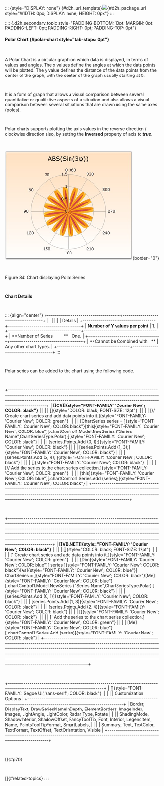 ::: {style="DISPLAY: none"}
[](ms-xhelp:///?Id=d2h_url_template){#d2h_url_template}![](!package_url!){#d2h_package_url style="WIDTH: 0px; DISPLAY: none; HEIGHT: 0px"}
:::

:::: {.d2h_secondary_topic style="PADDING-BOTTOM: 10pt; MARGIN: 0pt; PADDING-LEFT: 0pt; PADDING-RIGHT: 0pt; PADDING-TOP: 0pt"}
#### Polar Chart {#polar-chart style="tab-stops: 0pt"}

 

A Polar Chart is a circular graph on which data is displayed, in terms of values and angles. The x values define the angles at which the data points will be plotted. The y value defines the distance of the data points from the center of the graph, with the center of the graph usually starting at 0.

 

It is a form of graph that allows a visual comparison between several quantitative or qualitative aspects of a situation and also allows a visual comparison between several situations that are drawn using the same axes (poles).

 

Polar charts supports plotting the axis values in the reverse direction / clockwise direction also, by setting the **Inversed** property of axis to ***true***.

 

![](ImagesExt/image84_86.jpg){border="0"}

 

Figure 84: Chart displaying Polar Series

 

**Chart Details**

 

::: {align="center"}
+-------------------------------------+-------------------------------------+
|                                                                           |
|                                                                           |
| Details                                                                   |
+-------------------------------------+-------------------------------------+
| **Number of Y values per point**    | 1\.                                 |
+-------------------------------------+-------------------------------------+
| **Number of Series         **       | One.                                |
+-------------------------------------+-------------------------------------+
| **Cannot be Combined with   **      | Any other chart types.              |
+-------------------------------------+-------------------------------------+
:::

 

Polar series can be added to the chart using the following code.

 

+-------------------------------------------------------------------------------------------------------------------------------------------------------------------------------------------------------------------------------------------------------------+
| **[\[C#\]]{style="FONT-FAMILY: 'Courier New'; COLOR: black"}**                                                                                                                                                                                              |
|                                                                                                                                                                                                                                                             |
| []{style="COLOR: black; FONT-SIZE: 12pt"}                                                                                                                                                                                                                   |
|                                                                                                                                                                                                                                                             |
| [// Create chart series and add data points into it.]{style="FONT-FAMILY: 'Courier New'; COLOR: green"}                                                                                                                                                     |
|                                                                                                                                                                                                                                                             |
| [ChartSeries series = ]{style="FONT-FAMILY: 'Courier New'; COLOR: black"}[this]{style="FONT-FAMILY: 'Courier New'; COLOR: blue"}[.chartControl1.Model.NewSeries (\"Series Name\",ChartSeriesType.Polar);]{style="FONT-FAMILY: 'Courier New'; COLOR: black"} |
|                                                                                                                                                                                                                                                             |
| [series.Points.Add (0, 1);]{style="FONT-FAMILY: 'Courier New'; COLOR: black"}                                                                                                                                                                               |
|                                                                                                                                                                                                                                                             |
| [series.Points.Add (1, 3);]{style="FONT-FAMILY: 'Courier New'; COLOR: black"}                                                                                                                                                                               |
|                                                                                                                                                                                                                                                             |
| [series.Points.Add (2, 4); ]{style="FONT-FAMILY: 'Courier New'; COLOR: black"}                                                                                                                                                                              |
|                                                                                                                                                                                                                                                             |
| []{style="FONT-FAMILY: 'Courier New'; COLOR: black"}                                                                                                                                                                                                        |
|                                                                                                                                                                                                                                                             |
| [// Add the series to the chart series collection.]{style="FONT-FAMILY: 'Courier New'; COLOR: green"}                                                                                                                                                       |
|                                                                                                                                                                                                                                                             |
| [this]{style="FONT-FAMILY: 'Courier New'; COLOR: blue"}[.chartControl1.Series.Add (series);]{style="FONT-FAMILY: 'Courier New'; COLOR: black"}                                                                                                              |
+-------------------------------------------------------------------------------------------------------------------------------------------------------------------------------------------------------------------------------------------------------------+

 

+----------------------------------------------------------------------------------------------------------------------------------------------------------------------------------------------------------------------------------------------------------------------------------------------------------------------------------------------------------------------------------------------------------------------------+
| **[\[VB.NET\]]{style="FONT-FAMILY: 'Courier New'; COLOR: black"}**                                                                                                                                                                                                                                                                                                                                                         |
|                                                                                                                                                                                                                                                                                                                                                                                                                            |
| []{style="COLOR: black; FONT-SIZE: 12pt"}                                                                                                                                                                                                                                                                                                                                                                                  |
|                                                                                                                                                                                                                                                                                                                                                                                                                            |
| [\' Create chart series and add data points into it.]{style="FONT-FAMILY: 'Courier New'; COLOR: green"}                                                                                                                                                                                                                                                                                                                    |
|                                                                                                                                                                                                                                                                                                                                                                                                                            |
| [Dim]{style="FONT-FAMILY: 'Courier New'; COLOR: blue"}[ series ]{style="FONT-FAMILY: 'Courier New'; COLOR: black"}[As]{style="FONT-FAMILY: 'Courier New'; COLOR: blue"}[ ChartSeries = ]{style="FONT-FAMILY: 'Courier New'; COLOR: black"}[Me]{style="FONT-FAMILY: 'Courier New'; COLOR: blue"}[.chartControl1.Model.NewSeries (\"Series Name\",ChartSeriesType.Polar) ]{style="FONT-FAMILY: 'Courier New'; COLOR: black"} |
|                                                                                                                                                                                                                                                                                                                                                                                                                            |
| [series.Points.Add (0, 1)]{style="FONT-FAMILY: 'Courier New'; COLOR: black"}                                                                                                                                                                                                                                                                                                                                               |
|                                                                                                                                                                                                                                                                                                                                                                                                                            |
| [series.Points.Add (1, 3)]{style="FONT-FAMILY: 'Courier New'; COLOR: black"}                                                                                                                                                                                                                                                                                                                                               |
|                                                                                                                                                                                                                                                                                                                                                                                                                            |
| [series.Points.Add (2, 4)]{style="FONT-FAMILY: 'Courier New'; COLOR: black"}                                                                                                                                                                                                                                                                                                                                               |
|                                                                                                                                                                                                                                                                                                                                                                                                                            |
| []{style="FONT-FAMILY: 'Courier New'; COLOR: black"}                                                                                                                                                                                                                                                                                                                                                                       |
|                                                                                                                                                                                                                                                                                                                                                                                                                            |
| [\' Add the series to the chart series collection.]{style="FONT-FAMILY: 'Courier New'; COLOR: green"}                                                                                                                                                                                                                                                                                                                      |
|                                                                                                                                                                                                                                                                                                                                                                                                                            |
| [Me]{style="FONT-FAMILY: 'Courier New'; COLOR: blue"}[.chartControl1.Series.Add (series)]{style="FONT-FAMILY: 'Courier New'; COLOR: black"}                                                                                                                                                                                                                                                                                |
+----------------------------------------------------------------------------------------------------------------------------------------------------------------------------------------------------------------------------------------------------------------------------------------------------------------------------------------------------------------------------------------------------------------------------+

 

+------------------------------------------------------------------------------------------------------------------------------+
| []{style="FONT-FAMILY: 'Segoe UI','sans-serif'; COLOR: black"}                                                               |
|                                                                                                                              |
| Customization Options                                                                                                        |
+------------------------------------------------------------------------------------------------------------------------------+
| Border, DisplayText, DrawSeriesNameInDepth, ElementBorders, ImageIndex, Images, LightAngle, LightColor, Radar Type, Rotate   |
|                                                                                                                              |
| ShadingMode, ShadowInterior, ShadowOffset, FancyToolTip, Font, Interior, LegendItem, Name, PointsToolTipFormat, SmartLabels, |
|                                                                                                                              |
| Summary, Text, TextColor, TextFormat, TextOffset, TextOrientation, Visible                                                   |
+------------------------------------------------------------------------------------------------------------------------------+

 

[]{#p70} 

 

[]{#related-topics}
::::
